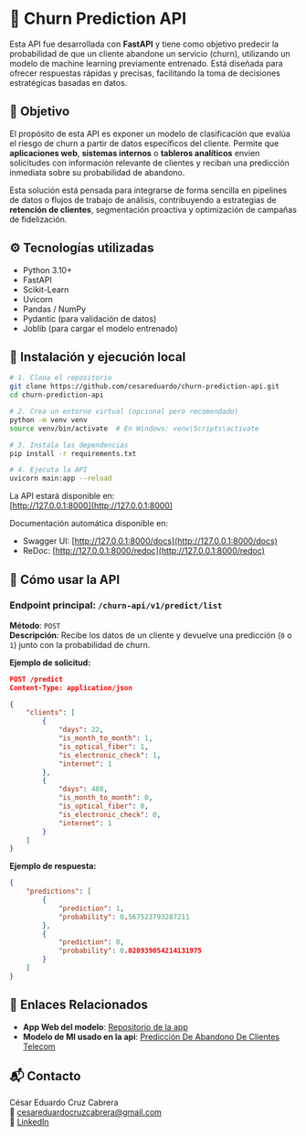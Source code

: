 # 🧠 Churn Prediction API

Esta API fue desarrollada con **FastAPI** y tiene como objetivo predecir la probabilidad de que un cliente abandone un servicio (churn), utilizando un modelo de machine learning previamente entrenado. Está diseñada para ofrecer respuestas rápidas y precisas, facilitando la toma de decisiones estratégicas basadas en datos.

## 📌 Objetivo

El propósito de esta API es exponer un modelo de clasificación que evalúa el riesgo de churn a partir de datos específicos del cliente. Permite que **aplicaciones web**, **sistemas internos** o **tableros analíticos** envíen solicitudes con información relevante de clientes y reciban una predicción inmediata sobre su probabilidad de abandono.

Esta solución está pensada para integrarse de forma sencilla en pipelines de datos o flujos de trabajo de análisis, contribuyendo a estrategias de **retención de clientes**, segmentación proactiva y optimización de campañas de fidelización.

## ⚙️ Tecnologías utilizadas

- Python 3.10+
- FastAPI
- Scikit-Learn
- Uvicorn
- Pandas / NumPy
- Pydantic (para validación de datos)
- Joblib (para cargar el modelo entrenado)

## 🚀 Instalación y ejecución local

```bash
# 1. Clona el repositorio
git clone https://github.com/cesareduardo/churn-prediction-api.git
cd churn-prediction-api

# 2. Crea un entorno virtual (opcional pero recomendado)
python -m venv venv
source venv/bin/activate  # En Windows: venv\Scripts\activate

# 3. Instala las dependencias
pip install -r requirements.txt

# 4. Ejecuta la API
uvicorn main:app --reload
```

La API estará disponible en:  
[http://127.0.0.1:8000](http://127.0.0.1:8000)

Documentación automática disponible en:  
- Swagger UI: [http://127.0.0.1:8000/docs](http://127.0.0.1:8000/docs)
- ReDoc: [http://127.0.0.1:8000/redoc](http://127.0.0.1:8000/redoc)

## 🧪 Cómo usar la API

### Endpoint principal: `/churn-api/v1/predict/list`

**Método**: `POST`  
**Descripción**: Recibe los datos de un cliente y devuelve una predicción (`0` o `1`) junto con la probabilidad de churn.

**Ejemplo de solicitud:**

```json
POST /predict
Content-Type: application/json

{
    "clients": [
        {
            "days": 22,
            "is_month_to_month": 1,
            "is_optical_fiber": 1,
            "is_electronic_check": 1,
            "internet": 1
        },
        {
            "days": 488,
            "is_month_to_month": 0,
            "is_optical_fiber": 0,
            "is_electronic_check": 0,
            "internet": 1
        }
    ]
}
```

**Ejemplo de respuesta:**

```json
{
    "predictions": [
        {
            "prediction": 1,
            "probability": 0.567523793287211
        },
        {
            "prediction": 0,
            "probability": 0.020939054214131975
        }
    ]
}
```

## 🔗 Enlaces Relacionados

-  **App Web del modelo**: [Repositorio de la app](https://github.com/Lacruz0599/Churn-Predictor-Web-App)
-  **Modelo de Ml usado en la api**: [Predicción De Abandono De Clientes Telecom](https://github.com/Lacruz0599/prediccion-de-abandono-de-clientes-Telecom)


## 📬 Contacto

César Eduardo Cruz Cabrera  
📧 cesareduardocruzcabrera@gmail.com  
🔗 [LinkedIn](https://www.linkedin.com/in/cesar-eduardo-cruz-cabrera)
